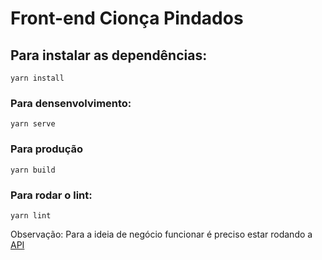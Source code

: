 # Front-end Cionça Pindados

## Para instalar as dependências:
```
yarn install
```

### Para densenvolvimento:
```
yarn serve
```

### Para produção
```
yarn build
```

### Para rodar o lint:
```
yarn lint
```

Observação: Para a ideia de negócio funcionar é preciso estar rodando a [API](https://github.com/OncaPintada/api)
